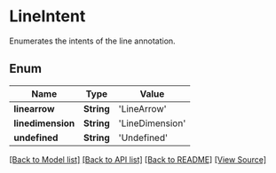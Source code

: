 # LineIntent
Enumerates the intents of the line annotation.

## Enum
Name | Type | Value
------------ | ------------- | -------------
**linearrow** | **String** | 'LineArrow'
**linedimension** | **String** | 'LineDimension'
**undefined** | **String** | 'Undefined'

[[Back to Model list]](../README.md#documentation-for-models) [[Back to API list]](../README.md#documentation-for-api-endpoints) [[Back to README]](../README.md) [[View Source]](../src/models/LineIntent.ts)

